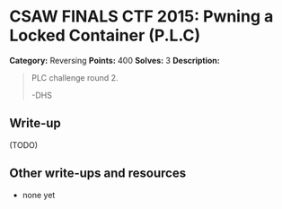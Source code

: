 # CSAW FINALS CTF 2015: Pwning a Locked Container (P.L.C)

**Category:** Reversing
**Points:** 400
**Solves:** 3
**Description:**

> PLC challenge round 2.
> 
> -DHS


## Write-up

(TODO)

## Other write-ups and resources

* none yet
